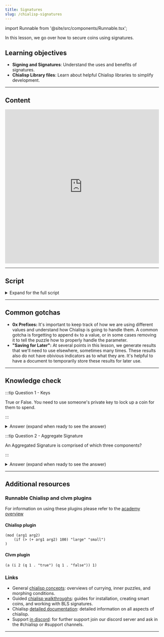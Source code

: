 ```yaml
---
title: Signatures
slug: /chialisp-signatures
---
```


import Runnable from '@site/src/components/Runnable.tsx';

In this lesson, we go over how to secure coins using signatures.

## Learning objectives

- **Signing and Signatures**: Understand the uses and benefits of signatures.
- **Chialisp Library files**: Learn about helpful Chialisp libraries to simplify development.

***

## Content

<div class="videoWrapper">
<iframe width="100%" height="504" src="https://www.youtube.com/embed/zD1rhLKgc9Y" frameborder="0" allowfullscreen="allowfullscreen"></iframe>
</div>

***

## Script

<details>

<summary> Expand for the full script </summary>

00:00\
We created our first smart coin and secured it so that only someone with the correct password could spend it. In this video, we'll use a signature to secure our coin so that only the person with the correct signature will be able to spend the coin.

00:20\
So what is a signature? A digital signature allows you to sign a message with a private key. This message can then be verified by a recipient using your public key. Let's start with an example of signing a message and then verifying it.

00:40\
Run `chia keys sign --message` with the message `"hello" --hdpath m` then choose your wallet ID. This process will sign the message 'hello' with your private key. To verify this message we'll run `chia keys verify` enter the message, then the signature and the sender's public key. (`chia keys verify --message hello --signature [SIG] --public_key [PUB_KEY]`)

01:00\
So now that we know how signing works, let's create a coin that can be spent when given the correct signature. So in our chialisp file, let's define a module that takes two parameters. The first will be a public key that we'll curry in later. This will determine who is able to spend the coin.

01:20\
The second parameter will be the conditions that determine how the coin will be spent. Next, we'll include some libraries to make our code a bit easier to write. The first lets us use written condition codes rather than number codes, and the second is a library for tree hashing.

01:40\
To install these libraries, run this command in the terminal. `cdv clsp retrieve sha256tree condition-codes`. Back to our chialisp file, we'll define a combine statement with`c` and for the first parameter, create a list composed of the `AGG_SIG_ME` condition, our public key parameter and the conditions parameter run through the tree hashing library. (`(c (list AGG_SIG_ME PUBLIC_KEY (sha256tree conditions)) conditions)`)

02:00\
The second parameter in the combine statement will be the conditions that are passed into the program. So what does this do? Well the `AGG_SIG_ME` condition is a standard condition that signs a message with a public key. In this case we are currying in the key and the message is the tree hash of the conditions parameter.

02:20\
We do this so that the conditions cannot be modified by the farmer. So in order to spend the coin, the user must provide a solution that contains a list of conditions; or how they'd like to spend the coin; as well as a signature to show that they are the ones authorized to do so.

02:40\
For this example, we're going to create a solution that uses the `CREATE_COIN` condition to essentially unlock the value of the coin and send it back to our wallet. First, let's finish creating this coin. We'll get our master public key with `chia keys show` and curry that into our program. It's important to prefix the key with `0x` to show that it is a value.

03:00\
Now we'll get the puzzle reveal with `opc` and enter in the compiled code. Make sure to save this for later. And for the puzzle hash we'll run `opc -h` and enter the compiled code. We'll save this for later as well. We'll need to take the puzzle hash and encode it into an address. Run `cdv encode --prefix txch` and enter the puzzle hash.

03:20\
That gives us the puzzle address. Now we'll send an amount of chia to this address to lock it. And we'll check the status. Once confirmed, we'll be ready to spend it.

03:40\
To spend the coin, we'll need to create a spend bundle. Take a look at this outline. this should look familiar to the spend bundle we created in the previous video. We'll need four things, the coin record, the puzzle reveal which we already calculated, the solution we want to provide, and an aggregated signature to authorize our spend.

04:00\
To get the coin record, run `cdv rpc coinrecords --by puzzlehash` and enter the puzzle hash from earlier. Copy the coin object and paste it into the spend bundle template. Next we can enter the puzzle reveal we calculated earlier. For the solution, we're going to have to so some work.

04:20\
We'll use the standard condition `CREATE_COIN` to unlock the value of the coin and send it back to our wallet. To do that, we'll need our address which we can get with `chia wallet get address` and decode it to get the wallet address puzzle hash with `cdv decode` and our address.

04:40\
To craft the solution, we'll run this command where `51` is the `CREATE_COIN` condition code, our wallet address puzzle hash, and an amount in mojo. We can enter this response into the solution of our spend bundle.

05:00\
Finally, the aggregated signature. Remember that the message we are signing is the tree hash of our conditions; or our solution. So first, let's generate that hash. Next we'll also need the coin ID and the genesis challenge. The genesis challenge is a standard value for each network.

05:20\
You can find the appropriate challenge by entering `chia show -s` and searching for 'genesis challenge'. Since we're on testnet10, our challenge is this value starting with 'AE'. For the coin ID, we actually need the parent ID, the puzzle hash, and the amount which can all be found in the coin record we copied earlier.

05:40\
To get the coin ID, we'll run `cdv inspect -id coins` enter the parent ID, the puzzle hash, and the amount. (`cdv inspect -id coins --parent-id [PARENT_ID] --puzzle-hash [PUZZLE_HASH] --amount [AMOUNT]`) The `AGG_SIG_ME` condition expects the concatenation of the conditions treehash, coin ID, and genesis challenge, so run

06:00\
`concat` the conditions treehash, coin ID, and genesis challenge. Make sure to use the prefix `0x` to signify that these are values. Now let's sign this message and since we're NOT using it as a value, remember to remove the `0x` prefix this time.

06:20\
Now we can enter this signature into our spend bundle and push it. Run `cdv rpc pushtx spendbundle.json`. If your signature is incorrect, you'll get a failure message. Otherwise, congratulations! You've created a smart coin secured with a signature and spent it.

06:40\
So we've talked in this video about how signatures work, their importance, and how to implement them into a smart coin. Thanks so much for watching, I'll see you next time.

</details>

***

## Common gotchas

- **0x Prefixes:** It's important to keep track of how we are using different values and understand how Chialisp is going to handle them. A common gotcha is forgetting to append `0x` to a value, or in some cases removing it to tell the puzzle how to properly handle the parameter.
- **"Saving for Later":** At several points in this lesson, we generate results that we'll need to use elsewhere, sometimes many times. These results also do not have obivious indicators as to what they are. It's helpful to have a document to temporarily store these results for later use.

***

## Knowledge check

:::tip Question 1 - Keys

True or False. You need to use someone's private key to lock up a coin for them to spend.

:::

<details>

<summary> Answer (expand when ready to see the answer)  </summary>

False. You would use their public key. Private keys are to be kept secret and never revealed to anyone.

</details>

:::tip Question 2 - Aggregate Signature

An Aggregated Signature is comprised of which three components?

:::

<details>

<summary> Answer (expand when ready to see the answer) </summary>

The `AGG_SIG_ME` condition expects a concatenated value of the following:

1. The conditions treehash.
2. The coin ID.
3. The genesis challenge.

</details>

***

## Additional resources

### Runnable Chialisp and clvm plugins

For information on using these plugins please refer to the [academy overview](/academy-overview#runnable-chialisp-and-clvm-plugins)

#### Chialisp plugin

<Runnable flavor='chialisp' input='(10 99)'>

```chialisp
(mod (arg1 arg2)
    (if (> (+ arg1 arg2) 100) "large" "small")
)
```

</Runnable>

#### Clvm plugin

<Runnable flavor='clvm' input='(1)'>

```chialisp
(a (i 2 (q 1 . "true") (q 1 . "false")) 1)
```

</Runnable>

### Links

- General [chialisp concepts](https://docs.chia.net/guides/chialisp-concepts): overviews of currying, inner puzzles, and morphing conditions.
- Guided [chialisp walkthroughs](https://docs.chia.net/guides/): guides for installation, creating smart coins, and working with BLS signatures.
- Chialisp [detailed documentation](https://chialisp.com/): detailed information on all aspects of chialisp.
- Support [in discord](https://discord.gg/chia): for further support join our discord server and ask in the #chialisp or #support channels.

***
